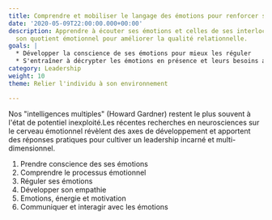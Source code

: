 ```yaml
---
title: Comprendre et mobiliser le langage des émotions pour renforcer son leadership
date: '2020-05-09T22:00:00.000+00:00'
description: Apprendre à écouter ses émotions et celles de ses interlocuteurs. Augmenter
  son quotient émotionnel pour améliorer la qualité relationnelle.
goals: |
  * Développer la conscience de ses émotions pour mieux les réguler
  * S'entraîner à décrypter les émotions en présence et leurs besoins associés pour gagner en souplesse et en fluidité dans ses interactions
category: Leadership
weight: 10
theme: Relier l'individu à son environnement

---
```

Nos "intelligences multiples" (Howard Gardner) restent le plus souvent à l'état de potentiel inexploité.Les récentes recherches en neurosciences sur le cerveau émotionnel révèlent des axes de développement et apportent des réponses pratiques pour cultiver un leadership incarné et multi-dimensionnel.

1. Prendre conscience des ses émotions
2. Comprendre le processus émotionnel
3. Réguler ses émotions
4. Développer son empathie
5. Emotions, énergie et motivation
6. Communiquer et interagir avec les émotions